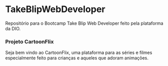 # TakeBlipWebDeveloper
Repositório para o Bootcamp Take Blip Web Developer feito pela plataforma da DIO.

### Projeto CartoonFlix
Seja bem vindo ao CartoonFlix, uma plataforma para as séries e filmes especialmente feito para crianças e aqueles que adoram animações.

